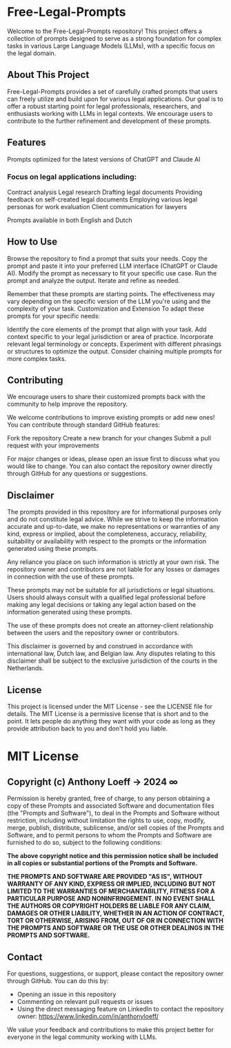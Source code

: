 # Free-Legal-Prompts
Welcome to the Free-Legal-Prompts repository! This project offers a collection of prompts designed to serve as a strong foundation for complex tasks in various Large Language Models (LLMs), with a specific focus on the legal domain.

## About This Project
Free-Legal-Prompts provides a set of carefully crafted prompts that users can freely utilize and build upon for various legal applications. Our goal is to offer a robust starting point for legal professionals, researchers, and enthusiasts working with LLMs in legal contexts. We encourage users to contribute to the further refinement and development of these prompts.

## Features
Prompts optimized for the latest versions of ChatGPT and Claude AI
### Focus on legal applications including:
Contract analysis
Legal research
Drafting legal documents
Providing feedback on self-created legal documents
Employing various legal personas for work evaluation
Client communication for lawyers

Prompts available in both English and Dutch

## How to Use
Browse the repository to find a prompt that suits your needs.
Copy the prompt and paste it into your preferred LLM interface (ChatGPT or Claude AI).
Modify the prompt as necessary to fit your specific use case.
Run the prompt and analyze the output.
Iterate and refine as needed.

Remember that these prompts are starting points. The effectiveness may vary depending on the specific version of the LLM you're using and the complexity of your task.
Customization and Extension
To adapt these prompts for your specific needs:

Identify the core elements of the prompt that align with your task.
Add context specific to your legal jurisdiction or area of practice.
Incorporate relevant legal terminology or concepts.
Experiment with different phrasings or structures to optimize the output.
Consider chaining multiple prompts for more complex tasks.

## Contributing
We encourage users to share their customized prompts back with the community to help improve the repository.

We welcome contributions to improve existing prompts or add new ones! You can contribute through standard GitHub features:

Fork the repository
Create a new branch for your changes
Submit a pull request with your improvements

For major changes or ideas, please open an issue first to discuss what you would like to change.
You can also contact the repository owner directly through GitHub for any questions or suggestions.

## Disclaimer
The prompts provided in this repository are for informational purposes only and do not constitute legal advice. While we strive to keep the information accurate and up-to-date, we make no representations or warranties of any kind, express or implied, about the completeness, accuracy, reliability, suitability or availability with respect to the prompts or the information generated using these prompts.

Any reliance you place on such information is strictly at your own risk. The repository owner and contributors are not liable for any losses or damages in connection with the use of these prompts.

These prompts may not be suitable for all jurisdictions or legal situations. Users should always consult with a qualified legal professional before making any legal decisions or taking any legal action based on the information generated using these prompts.

The use of these prompts does not create an attorney-client relationship between the users and the repository owner or contributors.

This disclaimer is governed by and construed in accordance with international law, Dutch law, and Belgian law. Any disputes relating to this disclaimer shall be subject to the exclusive jurisdiction of the courts in the Netherlands.

## License
This project is licensed under the MIT License - see the LICENSE file for details.
The MIT License is a permissive license that is short and to the point. It lets people do anything they want with your code as long as they provide attribution back to you and don't hold you liable.

# MIT License

## Copyright (c) Anthony Loeff → 2024 ∞
Permission is hereby granted, free of charge, to any person obtaining a copy
of these Prompts and associated Software and documentation files (the "Prompts and Software"), to deal in the Prompts and Software without restriction, including without limitation the rights
to use, copy, modify, merge, publish, distribute, sublicense, and/or sell copies of the Prompts and Software, and to permit persons to whom the Prompts and Software are furnished to do so, subject to the following conditions:

**The above copyright notice and this permission notice shall be included in all copies or substantial portions of the Prompts and Software.**

**THE PROMPTS AND SOFTWARE ARE PROVIDED "AS IS", WITHOUT WARRANTY OF ANY KIND, EXPRESS OR IMPLIED, INCLUDING BUT NOT LIMITED TO THE WARRANTIES OF MERCHANTABILITY, FITNESS FOR A PARTICULAR PURPOSE AND NONINFRINGEMENT. IN NO EVENT SHALL THE AUTHORS OR COPYRIGHT HOLDERS BE LIABLE FOR ANY CLAIM, DAMAGES OR OTHER LIABILITY, WHETHER IN AN ACTION OF CONTRACT, TORT OR OTHERWISE, ARISING FROM, OUT OF OR IN CONNECTION WITH THE PROMPTS AND SOFTWARE OR THE USE OR OTHER DEALINGS IN THE PROMPTS AND SOFTWARE.**

## Contact
For questions, suggestions, or support, please contact the repository owner through GitHub. You can do this by:
- Opening an issue in this repository
- Commenting on relevant pull requests or issues
- Using the direct messaging feature on LinkedIn to contact the repository owner: https://www.linkedin.com/in/anthonyloeff/

We value your feedback and contributions to make this project better for everyone in the legal community working with LLMs.